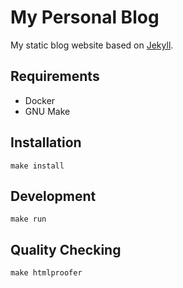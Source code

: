 # My Personal Blog

My static blog website based on [Jekyll](https://jekyllrb.com).

## Requirements
* Docker
* GNU Make

## Installation

```
make install
```

## Development

```
make run
```

## Quality Checking

```
make htmlproofer
```
